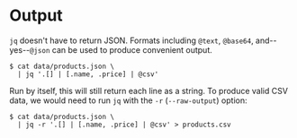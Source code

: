 Output
========================================

`jq` doesn't have to return JSON. Formats including `@text`,
`@base64`, and--yes--`@json` can be used to produce convenient
output.

    $ cat data/products.json \
      | jq '.[] | [.name, .price] | @csv'

Run by itself, this will still return each line as a string. To
produce valid CSV data, we would need to run `jq` with the `-r`
(`--raw-output`) option:

    $ cat data/products.json \
      | jq -r '.[] | [.name, .price] | @csv' > products.csv

